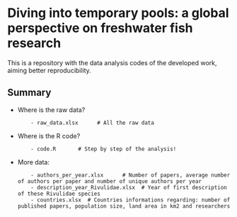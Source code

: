 # Diving into temporary pools: a global perspective on freshwater fish research 

This is a repository with the data analysis codes of the developed work, aiming better reproducibility. 

## Summary

- Where is the raw data?

          - raw_data.xlsx      # All the raw data 

- Where is the R code?

          - code.R       # Step by step of the analysis!
  
- More data:

          - authors_per_year.xlsx      # Number of papers, average number of authors per paper and number of unique authors per year
          - description_year_Rivulidae.xlsx  # Year of first description of these Rivulidae species
          - countries.xlsx  # Countries informations regarding: number of published papers, population size, land area in km2 and researchers
  
